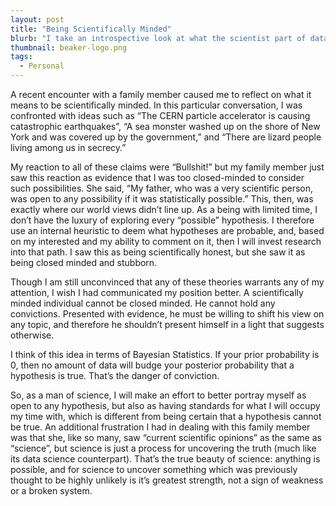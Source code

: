 ```yaml
---
layout: post
title: "Being Scientifically Minded"
blurb: "I take an introspective look at what the scientist part of data scientist really means in terms of one's personal worldview."
thumbnail: beaker-logo.png
tags: 
  - Personal
---
```


A recent encounter with a family member caused me to reflect on what it means to be scientifically minded. In this particular conversation, I was confronted with ideas such as “The CERN particle accelerator is causing catastrophic earthquakes”, “A sea monster washed up on the shore of New York and was covered up by the government,” and “There are lizard people living among us in secrecy.” 

My reaction to all of these claims were “Bullshit!” but my family member just saw this reaction as evidence that I was too closed-minded to consider such possibilities. She said, “My father, who was a very scientific person, was open to any possibility if it was statistically possible.” This, then, was exactly where our world views didn’t line up. As a being with limited time, I don’t have the luxury of exploring every “possible” hypothesis. I therefore use an internal heuristic to deem what hypotheses are probable, and, based on my interested and my ability to comment on it, then I will invest research into that path. I saw this as being scientifically honest, but she saw it as being closed minded and stubborn.

Though I am still unconvinced that any of these theories warrants any of my attention, I wish I had communicated my position better. A scientifically minded individual cannot be closed minded. He cannot hold any convictions. Presented with evidence, he must be willing to shift his view on any topic, and therefore he shouldn’t present himself in a light that suggests otherwise.

I think of this idea in terms of Bayesian Statistics. If your prior probability is 0, then no amount of data will budge your posterior probability that a hypothesis is true. That’s the danger of conviction. 

So, as a man of science, I will make an effort to better portray myself as open to any hypothesis, but also as having standards for what I will occupy my time with, which is different from being certain that a hypothesis cannot be true. An additional frustration I had in dealing with this family member was that she, like so many, saw “current scientific opinions” as the same as “science”, but science is just a process for uncovering the truth (much like its data science counterpart). That’s the true beauty of science: anything is possible, and for science to uncover something which was previously thought to be highly unlikely is it’s greatest strength, not a sign of weakness or a broken system.
